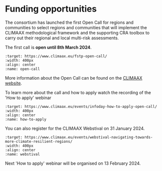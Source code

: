 # Funding opportunities 

The consortium has launched the first Open Call for regions and communities to select regions and communities that will implement the CLIMAAX methodological framework and the supporting CRA toolbox to carry out their regional and local multi-risk assessments.  

The first call is **open until 8th March 2024**.  

```{image} images/open_call.jpeg
:target: https://www.climaax.eu/fstp-open-call/
:width: 400px
:align: center
:name: open-call
```

More information about the Open Call can be found on the [CLIMAAX website](https://www.climaax.eu/fstp-open-call/).

To learn more about the call and how to apply watch the recording of the 'How to apply' webinar  
```{image} https://www.climaax.eu/wp-content/uploads/2024/01/partnerwebsitebanner.png
:target: https://www.climaax.eu/events/infoday-how-to-apply-open-call/
:width: 400px
:align: center
:name: how-to-apply
```

You can also register for the CLIMAAX Webstival on 31 January 2024.

```{image} https://www.climaax.eu/wp-content/uploads/2024/01/CLIMAAX_WEBSTIVAL-min.png
:target: https://www.climaax.eu/events/webstival-navigating-towards-more-climate-resilient-regions/
:width: 400px
:align: center
:name: webstival
```

Next 'How to apply' webinar will be organised on 13 February 2024.